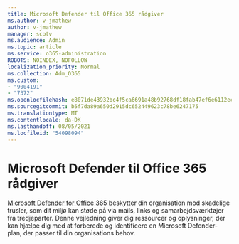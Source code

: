 ```yaml
---
title: Microsoft Defender til Office 365 rådgiver
ms.author: v-jmathew
author: v-jmathew
manager: scotv
ms.audience: Admin
ms.topic: article
ms.service: o365-administration
ROBOTS: NOINDEX, NOFOLLOW
localization_priority: Normal
ms.collection: Adm_O365
ms.custom:
- "9004191"
- "7372"
ms.openlocfilehash: e8071de43932bc4f5ca6691a48b92768df18fab47ef6e6112ecc8604678b6408
ms.sourcegitcommit: b5f7da89a650d2915dc652449623c78be6247175
ms.translationtype: MT
ms.contentlocale: da-DK
ms.lasthandoff: 08/05/2021
ms.locfileid: "54098094"
---
```

# <a name="microsoft-defender-for-office-365-advisor"></a>Microsoft Defender til Office 365 rådgiver

[Microsoft Defender for Office 365](https://go.microsoft.com/fwlink/?linkid=2146614) beskytter din organisation mod skadelige trusler, som dit miljø kan støde på via mails, links og samarbejdsværktøjer fra tredjeparter. Denne vejledning giver dig ressourcer og oplysninger, der kan hjælpe dig med at forberede og identificere en Microsoft Defender-plan, der passer til din organisations behov.
